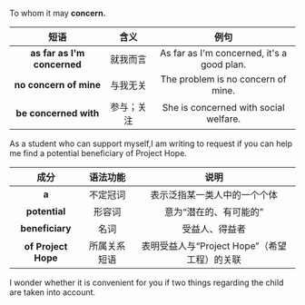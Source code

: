 To whom it may **concern.**

|          **短语**           |    含义    |                    例句                    |
| :-------------------------: | :--------: | :----------------------------------------: |
| **as far as I'm concerned** |  就我而言  | As far as I'm concerned, it's a good plan. |
|   **no concern of mine**    |  与我无关  |     The problem is no concern of mine.     |
|    **be concerned with**    | 参与；关注 |   She is concerned with social welfare.    |

As a student who can support myself,I am writing to request if you can help me find a potential beneficiary of Project Hope.

|        成分         |   语法功能   |                     说明                     |
| :-----------------: | :----------: | :------------------------------------------: |
|        **a**        |   不定冠词   |         表示泛指某一类人中的一个个体         |
|    **potential**    |    形容词    |            意为“潜在的、有可能的”            |
|   **beneficiary**   |     名词     |                受益人、得益者                |
| **of Project Hope** | 所属关系短语 | 表明受益人与“Project Hope”（希望工程）的关联 |

I wonder whether it is convenient for you  if two things regarding the child are taken into account.